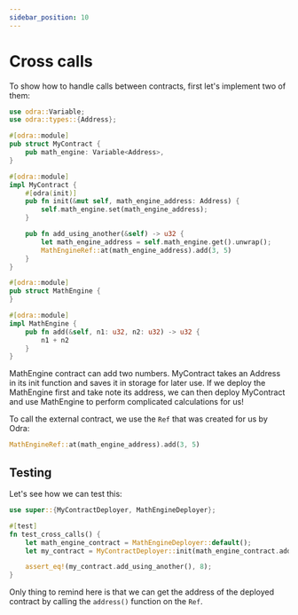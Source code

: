 ```yaml
---
sidebar_position: 10
---
```


# Cross calls

To show how to handle calls between contracts, first let's implement two of them:

```rust title="examples/src/docs/cross_calls.rs"
use odra::Variable;
use odra::types::{Address};

#[odra::module]
pub struct MyContract {
    pub math_engine: Variable<Address>,
}

#[odra::module]
impl MyContract {
    #[odra(init)]
    pub fn init(&mut self, math_engine_address: Address) {
        self.math_engine.set(math_engine_address);
    }

    pub fn add_using_another(&self) -> u32 {
        let math_engine_address = self.math_engine.get().unwrap();
        MathEngineRef::at(math_engine_address).add(3, 5)
    }
}

#[odra::module]
pub struct MathEngine {
}

#[odra::module]
impl MathEngine {
    pub fn add(&self, n1: u32, n2: u32) -> u32 {
        n1 + n2
    }
}
```
MathEngine contract can add two numbers. MyContract takes an Address in its init function and saves it in
storage for later use. If we deploy the MathEngine first and take note its address, we can then deploy
MyContract and use MathEngine to perform complicated calculations for us!

To call the external contract, we use the `Ref` that was created for us by Odra:

```rust title="examples/src/docs/cross_calls.rs"
MathEngineRef::at(math_engine_address).add(3, 5)
```

## Testing
Let's see how we can test this:

```rust title="examples/src/docs/cross_calls.rs"
use super::{MyContractDeployer, MathEngineDeployer};

#[test]
fn test_cross_calls() {
    let math_engine_contract = MathEngineDeployer::default();
    let my_contract = MyContractDeployer::init(math_engine_contract.address());

    assert_eq!(my_contract.add_using_another(), 8);
}
```

Only thing to remind here is that we can get the address of the deployed contract by calling the `address()`
function on the `Ref`.

